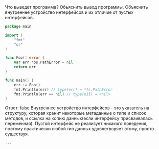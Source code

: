 Что выведет программа? Объяснить вывод программы. Объяснить внутреннее устройство интерфейсов и их отличие от пустых интерфейсов.

```go
package main

import (
	"fmt"
	"os"
)

func Foo() error {
	var err *os.PathError = nil
	return err
}

func main() {
	err := Foo()
	fmt.Println(err) // type(err) = *fs.PathError 
	fmt.Println(err == nil) // type(nil) = <nil>
}
```

Ответ:
<nil>
false
Внутреннее устройство интерфейсов - это указатель на структуру, 
которая хранит некоторые метаданные о типе и список методов, 
и ссылка на копию данных(если интерфейсу присваивалась переменная).
Пустой интерфейс не реализует никакого поведения, поэтому практически любой тип данных удовлетворяет этому, просто существуя.
```
...

```
